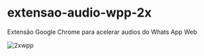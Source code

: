 # extensao-audio-wpp-2x
Extensão Google Chrome para acelerar audios do Whats App Web

![2xwpp](https://user-images.githubusercontent.com/42082104/82102268-70a8a880-96e5-11ea-99c3-2e9006fb976c.png)
